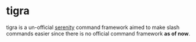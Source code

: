 # tigra
tigra is a un-official [serenity] command framework aimed to make slash commands easier since there is no official command framework **as of now**.

[serenity]: https://github.com/serenity-rs/serenity
